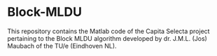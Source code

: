 # Block-MLDU

This repository contains the Matlab code of the Capita Selecta project pertaining to the Block MLDU algorithm developed by dr. J.M.L. (Jos) Maubach of the TU/e (Eindhoven NL).
